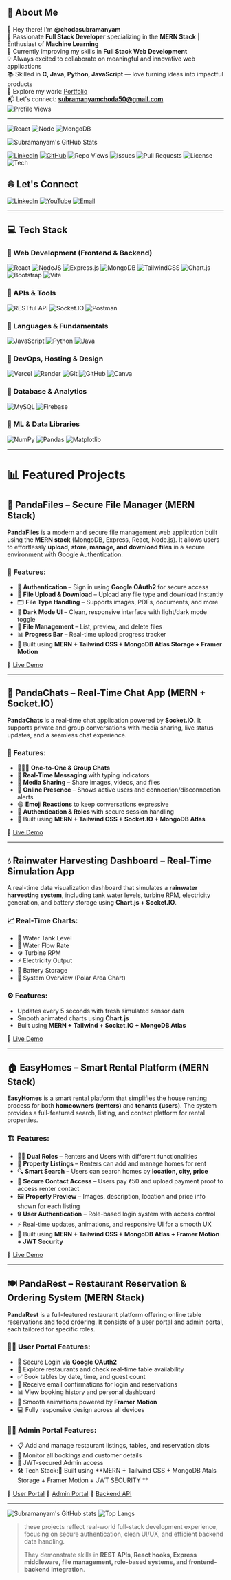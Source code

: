 ## 💫 About Me

👋 Hey there! I'm **@chodasubramanyam**  
🎯 Passionate **Full Stack Developer** specializing in the **MERN Stack** | Enthusiast of **Machine Learning**  
🌱 Currently improving my skills in **Full Stack Web Development**  
💡 Always excited to collaborate on meaningful and innovative web applications  
📚 Skilled in **C, Java, Python, JavaScript** — love turning ideas into impactful products  
🚀 Explore my work: [Portfolio](https://subramanyamchoda.vercel.app/)  
📬 Let's connect: **subramanyamchoda50@gmail.com**  
![Profile Views](https://komarev.com/ghpvc/?username=subramanyamchoda&style=flat-square)

---

![React](https://img.shields.io/badge/Frontend-React-blue)
![Node](https://img.shields.io/badge/Backend-Node.js-green)
![MongoDB](https://img.shields.io/badge/Database-MongoDB-brightgreen)

![Subramanyam's GitHub Stats](https://github-readme-stats.vercel.app/api?username=subramanyamchoda&show_icons=true&theme=tokyonight)

[![LinkedIn](https://img.shields.io/badge/-LinkedIn-blue?style=flat-square&logo=linkedin)](https://linkedin.com/in/subramanyamchoda/)
[![GitHub](https://img.shields.io/badge/-GitHub-black?style=flat-square&logo=github)](https://github.com/subramanyamchoda)
![Repo Views](https://komarev.com/ghpvc/?username=subramanyamchoda&repo=panda-rest-adder&style=flat-square)
![Issues](https://img.shields.io/github/issues/subramanyamchoda/panda-rest-adder)
![Pull Requests](https://img.shields.io/github/issues-pr/subramanyamchoda/panda-rest-adder)
![License](https://img.shields.io/github/license/subramanyamchoda/panda-rest-adder)
![Tech](https://img.shields.io/badge/Stack-MERN-blueviolet)

## 🌐 Let's Connect

[![LinkedIn](https://img.shields.io/badge/LinkedIn-%230077B5.svg?logo=linkedin&logoColor=white)](https://linkedin.com/in/subramanyam-choda-29238a305)
[![YouTube](https://img.shields.io/badge/YouTube-%23FF0000.svg?logo=YouTube&logoColor=white)](https://youtube.com/@pandastacktelugu)
[![Email](https://img.shields.io/badge/Email-D14836?logo=gmail&logoColor=white)](mailto:subramanyamchoda50@gmail.com)

---

## 💻 Tech Stack

### 🔹 Web Development (Frontend & Backend)
![React](https://img.shields.io/badge/react-%2320232a.svg?style=for-the-badge&logo=react&logoColor=%2361DAFB)
![NodeJS](https://img.shields.io/badge/node.js-6DA55F?style=for-the-badge&logo=node.js&logoColor=white)
![Express.js](https://img.shields.io/badge/express.js-%23404d59.svg?style=for-the-badge&logo=express&logoColor=%2361DAFB)
![MongoDB](https://img.shields.io/badge/MongoDB-%234ea94b.svg?style=for-the-badge&logo=mongodb&logoColor=white)
![TailwindCSS](https://img.shields.io/badge/tailwindcss-%2338B2AC.svg?style=for-the-badge&logo=tailwind-css&logoColor=white)
![Chart.js](https://img.shields.io/badge/Chart.js-FF6384?style=for-the-badge&logo=chartdotjs&logoColor=white)
![Bootstrap](https://img.shields.io/badge/bootstrap-%238511FA.svg?style=for-the-badge&logo=bootstrap&logoColor=white)
![Vite](https://img.shields.io/badge/vite-%23646CFF.svg?style=for-the-badge&logo=vite&logoColor=white)

### 🔹 APIs & Tools
![RESTful API](https://img.shields.io/badge/RESTful_API-FF6F00?style=for-the-badge&logo=api&logoColor=white)
![Socket.IO](https://img.shields.io/badge/Socket.IO-010101?style=for-the-badge&logo=socket.io&logoColor=white)
![Postman](https://img.shields.io/badge/Postman-FF6C37?style=for-the-badge&logo=postman&logoColor=white)

### 🔹 Languages & Fundamentals
![JavaScript](https://img.shields.io/badge/javascript-%23323330.svg?style=for-the-badge&logo=javascript&logoColor=%23F7DF1E)
![Python](https://img.shields.io/badge/python-3670A0?style=for-the-badge&logo=python&logoColor=ffdd54)
![Java](https://img.shields.io/badge/java-%23ED8B00.svg?style=for-the-badge&logo=openjdk&logoColor=white)

### 🔹 DevOps, Hosting & Design
![Vercel](https://img.shields.io/badge/vercel-%23000000.svg?style=for-the-badge&logo=vercel&logoColor=white)
![Render](https://img.shields.io/badge/Render-46E3B7.svg?style=for-the-badge&logo=render&logoColor=white)
![Git](https://img.shields.io/badge/git-%23F05033.svg?style=for-the-badge&logo=git&logoColor=white)
![GitHub](https://img.shields.io/badge/github-%23121011.svg?style=for-the-badge&logo=github&logoColor=white)
![Canva](https://img.shields.io/badge/Canva-%2300C4CC.svg?style=for-the-badge&logo=Canva&logoColor=white)

### 🔹 Database & Analytics
![MySQL](https://img.shields.io/badge/mysql-4479A1.svg?style=for-the-badge&logo=mysql&logoColor=white)
![Firebase](https://img.shields.io/badge/firebase-%23039BE5.svg?style=for-the-badge&logo=firebase)

### 🔹 ML & Data Libraries
![NumPy](https://img.shields.io/badge/numpy-%23013243.svg?style=for-the-badge&logo=numpy&logoColor=white)
![Pandas](https://img.shields.io/badge/pandas-%23150458.svg?style=for-the-badge&logo=pandas&logoColor=white)
![Matplotlib](https://img.shields.io/badge/Matplotlib-%23ffffff.svg?style=for-the-badge&logo=Matplotlib&logoColor=black)

---
# 📊  Featured Projects

## 🐼 PandaFiles – Secure File Manager (MERN Stack)

**PandaFiles** is a modern and secure file management web application built using the **MERN stack** (MongoDB, Express, React, Node.js). It allows users to effortlessly **upload, store, manage, and download files** in a secure environment with Google Authentication.

### 🚀 Features:

* 🔐 **Authentication** – Sign in using **Google OAuth2** for secure access
* 📁 **File Upload & Download** – Upload any file type and download instantly
* 🗂️ **File Type Handling** – Supports images, PDFs, documents, and more
* 🌙 **Dark Mode UI** – Clean, responsive interface with light/dark mode toggle
* 💾 **File Management** – List, preview, and delete files
* 📊 **Progress Bar** – Real-time upload progress tracker
* 🧩 Built using **MERN + Tailwind CSS + MongoDB Atlas Storage + Framer Motion**

🔗 [Live Demo](https://pandafiles.vercel.app/)

---

## 💬 PandaChats – Real-Time Chat App (MERN + Socket.IO)

**PandaChats** is a real-time chat application powered by **Socket.IO**. It supports private and group conversations with media sharing, live status updates, and a seamless chat experience.

### 🧩 Features:

* 🧑‍🤝‍🧑 **One-to-One & Group Chats**
* 💬 **Real-Time Messaging** with typing indicators
* 📂 **Media Sharing** – Share images, videos, and files
* 👀 **Online Presence** – Shows active users and connection/disconnection alerts
* 😄 **Emoji Reactions** to keep conversations expressive
* 🔐 **Authentication & Roles** with secure session handling
* 🧩 Built using **MERN + Tailwind CSS + Socket.IO + MongoDB Atlas**

🔗 [Live Demo](https://pandachats.vercel.app/)

---

## 💧 Rainwater Harvesting Dashboard – Real-Time Simulation App

A real-time data visualization dashboard that simulates a **rainwater harvesting system**, including tank water levels, turbine RPM, electricity generation, and battery storage using **Chart.js + Socket.IO**.

### 📈 Real-Time Charts:

* 🚰 Water Tank Level
* 🌊 Water Flow Rate
* ⚙️ Turbine RPM
* ⚡ Electricity Output
* 🔋 Battery Storage
* 🧭 System Overview (Polar Area Chart)

### ⚙️ Features:

* Updates every 5 seconds with fresh simulated sensor data
* Smooth animated charts using **Chart.js**
* Built using **MERN + Tailwind + Socket.IO + MongoDB Atlas**

🔗 [Live Demo](https://pandarainwaterharvesting.vercel.app/)

---

## 🏠 EasyHomes – Smart Rental Platform (MERN Stack)

**EasyHomes** is a smart rental platform that simplifies the house renting process for both **homeowners (renters)** and **tenants (users)**. The system provides a full-featured search, listing, and contact platform for rental properties.

### 🏗️ Features:

* 🧑‍💼 **Dual Roles** – Renters and Users with different functionalities
* 🏡 **Property Listings** – Renters can add and manage homes for rent
* 🔍 **Smart Search** – Users can search homes by **location, city, price**
* 💬 **Secure Contact Access** – Users pay ₹50 and upload payment proof to access renter contact
* 🖼️ **Property Preview** – Images, description, location and price info shown for each listing
* 🔒 **User Authentication** – Role-based login system with access control
* ⚡ Real-time updates, animations, and responsive UI for a smooth UX
* 🧩 Built using **MERN + Tailwind CSS + MongoDB Atlas + Framer Motion + JWT Security**

🔗 [Live Demo](https://easyhomes7.vercel.app/)

---

## 🍽️ PandaRest – Restaurant Reservation & Ordering System (MERN Stack)

**PandaRest** is a full-featured restaurant platform offering online table reservations and food ordering. It consists of a user portal and admin portal, each tailored for specific roles.

### 🧑‍🍳 User Portal Features:

* 🔐 Secure Login via **Google OAuth2**
* 📅 Explore restaurants and check real-time table availability
* ✅ Book tables by date, time, and guest count
* 📨 Receive email confirmations for login and reservations
* 📊 View booking history and personal dashboard
* 🎨 Smooth animations powered by **Framer Motion**
* 💻 Fully responsive design across all devices

### 👨‍🍳 Admin Portal Features:

* 📋 Add and manage restaurant listings, tables, and reservation slots
* 🧾 Monitor all bookings and customer details
* 🔐 JWT-secured Admin access
* 🛠 Tech Stack:🧩 Built using **MERN + Tailwind CSS + MongoDB Atals Storage + Framer Motion + JWT SECURITY **

🔗 [User Portal](https://pandarestaurantsuser.vercel.app/)
🔗 [Admin Portal](https://pandarestaurantsadder.vercel.app/)
🔗 [Backend API](https://panda-rest-server.onrender.com/)


---
![Subramanyam's GitHub stats](https://github-readme-stats.vercel.app/api?username=subramanyamchoda&theme=tokyonight)
![Top Langs](https://github-readme-stats.vercel.app/api/top-langs/?username=subramanyamchoda&layout=compact&theme=tokyonight)

> these projects reflect real-world full-stack development experience, focusing on secure authentication, clean UI/UX, and efficient backend data handling.
>  
> They demonstrate skills in **REST APIs, React hooks, Express middleware, file management, role-based systems, and frontend-backend integration**.



<!-- Proudly created with GPRM ( https://gprm.itsvg.in ) -->
